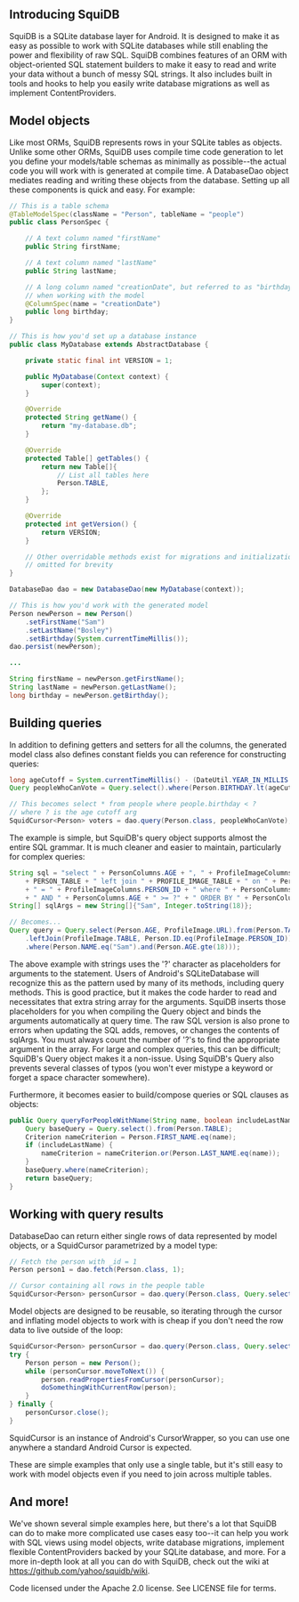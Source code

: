 ## Introducing SquiDB
SquiDB is a SQLite database layer for Android. It is designed to make it as easy as possible to work with SQLite databases while still enabling the power and flexibility of raw SQL. SquiDB combines features of an ORM with object-oriented SQL statement builders to make it easy to read and write your data without a bunch of messy SQL strings. It also includes built in tools and hooks to help you easily write database migrations as well as implement ContentProviders.

## Model objects
Like most ORMs, SquiDB represents rows in your SQLite tables as objects. Unlike some other ORMs, SquiDB uses compile time code generation to let you define your models/table schemas as minimally as possible--the actual code you will work with is generated at compile time. A DatabaseDao object mediates reading and writing these objects from the database. Setting up all these components is quick and easy. For example:

```java
// This is a table schema
@TableModelSpec(className = "Person", tableName = "people")
public class PersonSpec {

    // A text column named "firstName"
    public String firstName;

    // A text column named "lastName"
    public String lastName;

    // A long column named "creationDate", but referred to as "birthday"
    // when working with the model
    @ColumnSpec(name = "creationDate")
    public long birthday;
}

// This is how you'd set up a database instance
public class MyDatabase extends AbstractDatabase {

    private static final int VERSION = 1;

    public MyDatabase(Context context) {
        super(context);
    }

    @Override
    protected String getName() {
        return "my-database.db";
    }

    @Override
    protected Table[] getTables() {
        return new Table[]{
            // List all tables here
            Person.TABLE,
        };
    }

    @Override
    protected int getVersion() {
        return VERSION;
    }

    // Other overridable methods exist for migrations and initialization;
    // omitted for brevity
}

DatabaseDao dao = new DatabaseDao(new MyDatabase(context));

// This is how you'd work with the generated model
Person newPerson = new Person()
    .setFirstName("Sam")
    .setLastName("Bosley")
    .setBirthday(System.currentTimeMillis());
dao.persist(newPerson);

...

String firstName = newPerson.getFirstName();
String lastName = newPerson.getLastName();
long birthday = newPerson.getBirthday();
```

## Building queries
In addition to defining getters and setters for all the columns, the generated model class also defines constant fields you can reference for constructing queries:

```java
long ageCutoff = System.currentTimeMillis() - (DateUtil.YEAR_IN_MILLIS * 18);
Query peopleWhoCanVote = Query.select().where(Person.BIRTHDAY.lt(ageCutoff));

// This becomes select * from people where people.birthday < ?
// where ? is the age cutoff arg
SquidCursor<Person> voters = dao.query(Person.class, peopleWhoCanVote);
```

The example is simple, but SquiDB's query object supports almost the entire SQL grammar. It is much cleaner and easier to maintain, particularly for complex queries:
```java
String sql = "select " + PersonColumns.AGE + ", " + ProfileImageColumns.URL + " from "
    + PERSON_TABLE + " left join " + PROFILE_IMAGE_TABLE + " on " + PersonColumns._ID
    + " = " + ProfileImageColumns.PERSON_ID + " where " + PersonColumns.NAME + " = ?"
    + " AND " + PersonColumns.AGE + " >= ?" + " ORDER BY " + PersonColumns.AGE + " ASC"
String[] sqlArgs = new String[]{"Sam", Integer.toString(18)};

// Becomes...
Query query = Query.select(Person.AGE, ProfileImage.URL).from(Person.TABLE)
    .leftJoin(ProfileImage.TABLE, Person.ID.eq(ProfileImage.PERSON_ID))
    .where(Person.NAME.eq("Sam").and(Person.AGE.gte(18)));
```
The above example with strings uses the '?' character as placeholders for arguments to the statement. Users of Android's SQLiteDatabase will recognize this as the pattern used by many of its methods, including query methods. This is good practice, but it makes the code harder to read and necessitates that extra string array for the arguments. SquiDB inserts those placeholders for you when compiling the Query object and binds the arguments automatically at query time. The raw SQL version is also prone to errors when updating the SQL adds, removes, or changes the contents of sqlArgs. You must always count the number of '?'s to find the appropriate argument in the array. For large and complex queries, this can be difficult; SquiDB's Query object makes it a non-issue. Using SquiDB's Query also prevents several classes of typos (you won't ever mistype a keyword or forget a space character somewhere).

Furthermore, it becomes easier to build/compose queries or SQL clauses as objects:
```java
public Query queryForPeopleWithName(String name, boolean includeLastName) {
    Query baseQuery = Query.select().from(Person.TABLE);
    Criterion nameCriterion = Person.FIRST_NAME.eq(name);
    if (includeLastName) {
        nameCriterion = nameCriterion.or(Person.LAST_NAME.eq(name));
    }
    baseQuery.where(nameCriterion);
    return baseQuery;
}
```

## Working with query results
DatabaseDao can return either single rows of data represented by model objects, or a SquidCursor parametrized by a model type:
```java
// Fetch the person with _id = 1
Person person1 = dao.fetch(Person.class, 1);

// Cursor containing all rows in the people table
SquidCursor<Person> personCursor = dao.query(Person.class, Query.select());
```

Model objects are designed to be reusable, so iterating through the cursor and inflating model objects to work with is cheap if you don't need the row data to live outside of the loop:
```java
SquidCursor<Person> personCursor = dao.query(Person.class, Query.select());
try {
    Person person = new Person();
    while (personCursor.moveToNext()) {
        person.readPropertiesFromCursor(personCursor);
        doSomethingWithCurrentRow(person);
    }
} finally {
    personCursor.close();
}
```

SquidCursor is an instance of Android's CursorWrapper, so you can use one anywhere a standard Android Cursor is expected.

These are simple examples that only use a single table, but it's still easy to work with model objects even if you need to join across multiple tables.

## And more!
We've shown several simple examples here, but there's a lot that SquiDB can do to make more complicated use cases easy too--it can help you work with SQL views using model objects, write database migrations, implement flexible ContentProviders backed by your SQLite database, and more. For a more in-depth look at all you can do with SquiDB, check out the wiki at https://github.com/yahoo/squidb/wiki.

Code licensed under the Apache 2.0 license. See LICENSE file for terms.
